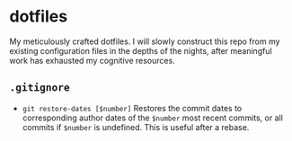# dotfiles
My meticulously crafted dotfiles. I will slowly construct this repo from my existing configuration files in the depths of the nights, after meaningful work has exhausted my cognitive resources.

## `.gitignore`
- `git restore-dates [$number]` Restores the commit dates to corresponding author dates of the `$number` most recent commits, or all commits if `$number` is undefined. This is useful after a rebase.